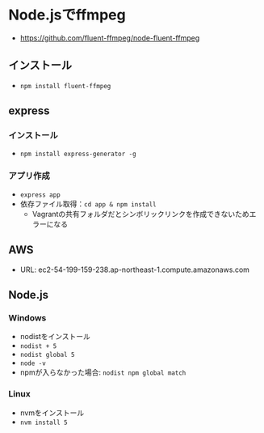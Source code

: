 # Node.jsでffmpeg
* https://github.com/fluent-ffmpeg/node-fluent-ffmpeg

## インストール
* `npm install fluent-ffmpeg`

## express
### インストール
* `npm install express-generator -g`

### アプリ作成
* `express app`
* 依存ファイル取得：`cd app & npm install`
  * Vagrantの共有フォルダだとシンボリックリンクを作成できないためエラーになる

## AWS
* URL: ec2-54-199-159-238.ap-northeast-1.compute.amazonaws.com

## Node.js
### Windows
* nodistをインストール
* `nodist + 5`
* `nodist global 5`
* `node -v`
* npmが入らなかった場合: `nodist npm global match`

### Linux
* nvmをインストール
* `nvm install 5`
